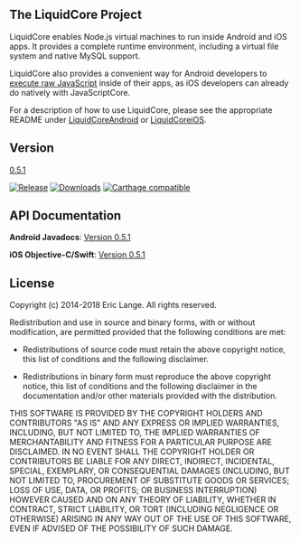 The LiquidCore Project
----------------------

LiquidCore enables Node.js virtual machines to run inside Android and iOS apps.  It provides a complete runtime environment, including a virtual file system and native MySQL support.

LiquidCore also provides a convenient way for Android developers to [execute raw JavaScript](https://github.com/LiquidPlayer/LiquidCore/wiki/LiquidCore-as-a-Native-Javascript-Engine) inside of their apps, as iOS developers can already do natively with JavaScriptCore.

For a description of how to use LiquidCore, please see the appropriate README under [LiquidCoreAndroid](https://github.com/LiquidPlayer/LiquidCore/tree/master/LiquidCoreAndroid) or [LiquidCoreiOS](https://github.com/LiquidPlayer/LiquidCore/tree/master/LiquidCoreiOS).

Version
-------
[0.5.1](https://github.com/LiquidPlayer/LiquidCore/releases/tag/0.5.1)

[![Release](https://jitpack.io/v/LiquidPlayer/LiquidCore.svg)](https://jitpack.io/#LiquidPlayer/LiquidCore)
[![Downloads](https://jitpack.io/v/LiquidPlayer/LiquidCore/week.svg)](https://jitpack.io/#LiquidPlayer/LiquidCore)
[![Carthage compatible](https://img.shields.io/badge/Carthage-compatible-4BC51D.svg?style=flat)](https://github.com/Carthage/Carthage)

API Documentation
-----------------
**Android Javadocs**: [Version 0.5.1](https://liquidplayer.github.io/LiquidCoreAndroid/0.5.1/index.html)

**iOS Objective-C/Swift**: [Version 0.5.1](https://liquidplayer.github.io/LiquidCoreiOS/0.5.1/index.html)

License
-------

 Copyright (c) 2014-2018 Eric Lange. All rights reserved.

 Redistribution and use in source and binary forms, with or without
 modification, are permitted provided that the following conditions are met:

 - Redistributions of source code must retain the above copyright notice, this
 list of conditions and the following disclaimer.

 - Redistributions in binary form must reproduce the above copyright notice,
 this list of conditions and the following disclaimer in the documentation
 and/or other materials provided with the distribution.

 THIS SOFTWARE IS PROVIDED BY THE COPYRIGHT HOLDERS AND CONTRIBUTORS "AS IS"
 AND ANY EXPRESS OR IMPLIED WARRANTIES, INCLUDING, BUT NOT LIMITED TO, THE
 IMPLIED WARRANTIES OF MERCHANTABILITY AND FITNESS FOR A PARTICULAR PURPOSE ARE
 DISCLAIMED. IN NO EVENT SHALL THE COPYRIGHT HOLDER OR CONTRIBUTORS BE LIABLE
 FOR ANY DIRECT, INDIRECT, INCIDENTAL, SPECIAL, EXEMPLARY, OR CONSEQUENTIAL
 DAMAGES (INCLUDING, BUT NOT LIMITED TO, PROCUREMENT OF SUBSTITUTE GOODS OR
 SERVICES; LOSS OF USE, DATA, OR PROFITS; OR BUSINESS INTERRUPTION) HOWEVER
 CAUSED AND ON ANY THEORY OF LIABILITY, WHETHER IN CONTRACT, STRICT LIABILITY,
 OR TORT (INCLUDING NEGLIGENCE OR OTHERWISE) ARISING IN ANY WAY OUT OF THE USE
 OF THIS SOFTWARE, EVEN IF ADVISED OF THE POSSIBILITY OF SUCH DAMAGE.

[Node.js]:https://nodejs.org/
[Android Studio]:https://developer.android.com/studio/index.html
[BigNumber]:https://github.com/MikeMcl/bignumber.js/

